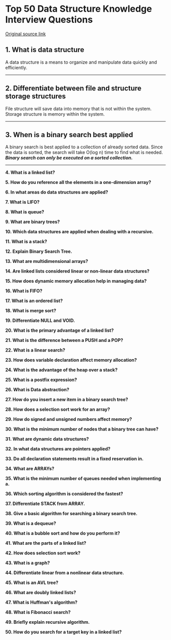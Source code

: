 # Top 50 Data Structure Knowledge Interview Questions

[Original source link](https://career.guru99.com/top-50-data-structure-interview-questions/)

## 1. What is data structure

A data structure is a means to organize and manipulate data quickly and efficiently.

---

## 2. Differentiate between file and structure storage structures

File structure will save data into memory that is not within the system. Storage structure is memory within the system.

---

## 3. When is a binary search best applied

A binary search is best applied to a collection of already sorted data. Since the data is sorted, the search will take O(log n) time to find what is needed. __*Binary search can only be executed on a sorted collection.*__

---

__4. What is a linked list?__

__5. How do you reference all the elements in a one-dimension array?__

__6. In what areas do data structures are applied?__

__7. What is LIFO?__

__8. What is queue?__

__9. What are binary trees?__

__10. Which data structures are applied when dealing with a recursive.__

__11. What is a stack?__

__12. Explain Binary Search Tree.__

__13. What are multidimensional arrays?__

__14. Are linked lists considered linear or non-linear data structures?__

__15. How does dynamic memory allocation help in managing data?__

__16. What is FIFO?__

__17. What is an ordered list?__

__18. What is merge sort?__

__19. Differentiate NULL and VOID.__

__20. What is the primary advantage of a linked list?__

__21. What is the difference between a PUSH and a POP?__

__22. What is a linear search?__

__23. How does variable declaration affect memory allocation?__

__24. What is the advantage of the heap over a stack?__

__25. What is a postfix expression?__

__26. What is Data abstraction?__

__27. How do you insert a new item in a binary search tree?__

__28. How does a selection sort work for an array?__

__29. How do signed and unsigned numbers affect memory?__

__30. What is the minimum number of nodes that a binary tree can have?__

__31. What are dynamic data structures?__

__32. In what data structures are pointers applied?__

__33. Do all declaration statements result in a fixed reservation in.__

__34. What are ARRAYs?__

__35. What is the minimum number of queues needed when implementing a.__

__36. Which sorting algorithm is considered the fastest?__

__37. Differentiate STACK from ARRAY.__

__38. Give a basic algorithm for searching a binary search tree.__

__39. What is a dequeue?__

__40. What is a bubble sort and how do you perform it?__

__41. What are the parts of a linked list?__

__42. How does selection sort work?__

__43. What is a graph?__

__44. Differentiate linear from a nonlinear data structure.__

__45. What is an AVL tree?__

__46. What are doubly linked lists?__

__47. What is Huffman's algorithm?__

__48. What is Fibonacci search?__

__49. Briefly explain recursive algorithm.__

__50. How do you search for a target key in a linked list?__
